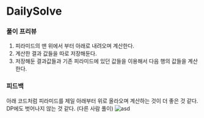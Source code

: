 # DailySolve 

### 풀이 프리뷰

1. 피라미드의 맨 위에서 부터 아래로 내려오며 계산한다.
2. 계산한 결과 값들을 따로 저장해둔다.
3. 저장해둔 결과값들과 기존 피라미드에 있던 값들을 이용해서 다음 행의 값들을 계산한다.
        
### 피드백
아래 코드처럼 피라미드를 제일 아래부터 위로 올라오며 계산하는 것이 더 좋은 것 같다. DP에도 벗어나지 않는 것 같다. 
(다른 사람 풀이)
![asd](https://user-images.githubusercontent.com/43840175/151752349-f6434bb3-9045-440b-9ae8-b4c899671543.png)

